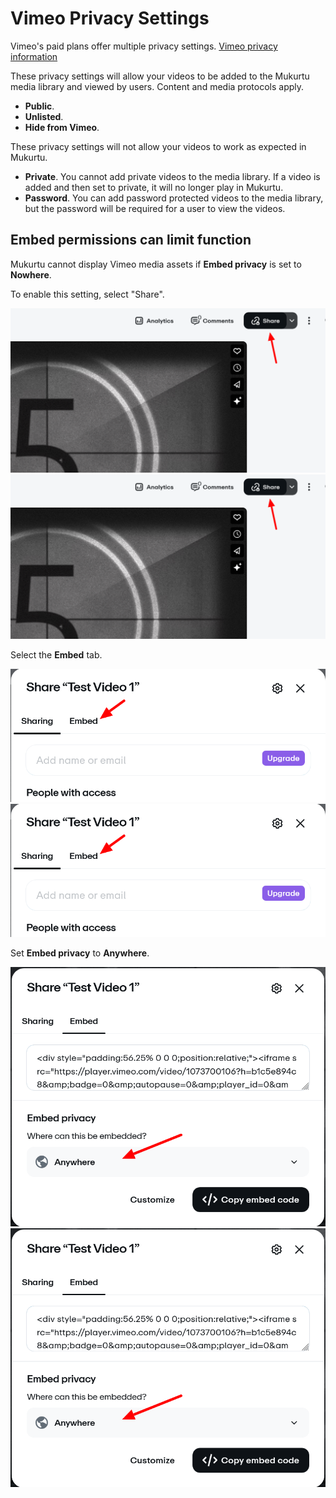 # Vimeo Privacy Settings

Vimeo's paid plans offer multiple privacy settings. [Vimeo privacy information](https://vimeo.com/features/video-privacy)

These privacy settings will allow your videos to be added to the Mukurtu media library and viewed by users. Content and media protocols apply.
- **Public**.
- **Unlisted**.
- **Hide from Vimeo**.

These privacy settings will not allow your videos to work as expected in Mukurtu.
- **Private**. You cannot add private videos to the media library. If a video is added and then set to private, it will no longer play in Mukurtu. 
- **Password**. You can add password protected videos to the media library, but the password will be required for a user to view the videos.

## Embed permissions can limit function

Mukurtu cannot display Vimeo media assets if **Embed privacy** is set to **Nowhere**. 

To enable this setting, select "Share". 

![Vimeo Permissions](../embeds/Vimeo.5.png)
![An image of a Vimeo menu with a red arrow pointing to the "Share" button.](../embeds/Vimeo.5.png "Changing Vimeo permissions.")

Select the **Embed** tab.

![Vimeo Permissions](../embeds/Vimeo.75.png)
![An image of a Vimeo share menu with a red arrow pointing to the Embed tab.](../embeds/Vimeo.75.png "Changing Vimeo permissions.")

Set **Embed privacy** to **Anywhere**.

![Vimeo Permissions](../embeds/Vimeo1.png)
![An image of a Vimeo menu with a red arrow pointing to a dropdown menu that says Anywhere.](../embeds/Vimeo1.png "Changing Vimeo permissions.")